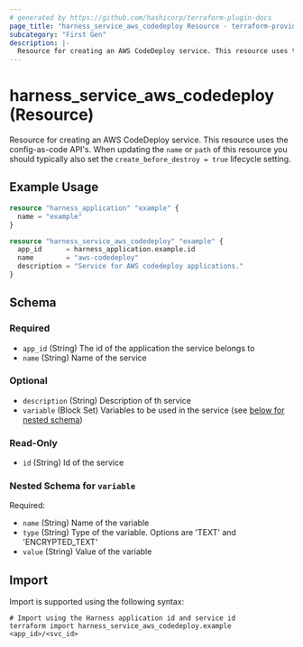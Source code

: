 ```yaml
---
# generated by https://github.com/hashicorp/terraform-plugin-docs
page_title: "harness_service_aws_codedeploy Resource - terraform-provider-harness"
subcategory: "First Gen"
description: |-
  Resource for creating an AWS CodeDeploy service. This resource uses the config-as-code API's. When updating the name or path of this resource you should typically also set the create_before_destroy = true lifecycle setting.
---
```


# harness_service_aws_codedeploy (Resource)

Resource for creating an AWS CodeDeploy service. This resource uses the config-as-code API's. When updating the `name` or `path` of this resource you should typically also set the `create_before_destroy = true` lifecycle setting.

## Example Usage

```terraform
resource "harness_application" "example" {
  name = "example"
}

resource "harness_service_aws_codedeploy" "example" {
  app_id      = harness_application.example.id
  name        = "aws-codedeploy"
  description = "Service for AWS codedeploy applications."
}
```

<!-- schema generated by tfplugindocs -->
## Schema

### Required

- `app_id` (String) The id of the application the service belongs to
- `name` (String) Name of the service

### Optional

- `description` (String) Description of th service
- `variable` (Block Set) Variables to be used in the service (see [below for nested schema](#nestedblock--variable))

### Read-Only

- `id` (String) Id of the service

<a id="nestedblock--variable"></a>
### Nested Schema for `variable`

Required:

- `name` (String) Name of the variable
- `type` (String) Type of the variable. Options are 'TEXT' and 'ENCRYPTED_TEXT'
- `value` (String) Value of the variable

## Import

Import is supported using the following syntax:

```shell
# Import using the Harness application id and service id
terraform import harness_service_aws_codedeploy.example <app_id>/<svc_id>
```
